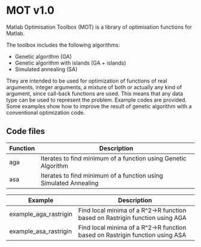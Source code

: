 MOT v1.0
========

Matlab Optimisation Toolbox (MOT) is a library of optimisation functions for Matlab.

The toolbox includes the following algorithms:
* Genetic algorithm (GA)
* Genetic algorithm with islands (GA + islands)
* Simulated annealing (SA)

They are intended to be used for optimization of functions of real arguments, integer arguments, a mixture of both or actually any kind of argument, since call-back functions are used. This means that any data type can be used to represent the problem.
Example codes are provided. Some examples show how to improve the result of genetic algorithm with a conventional optimization code.

Code files
----------

| Function | Description
|----------|------------
| aga | Iterates to find minimum of a function using Genetic Algorithm
| asa | Iterates to find minimum of a function using Simulated Annealing

| Example | Description
|---------|------------
| example_aga_rastrigin | Find local minima of a R^2->R function based on Rastrigin function using AGA
| example_asa_rastrigin | Find local minima of a R^2->R function based on Rastrigin function using ASA

